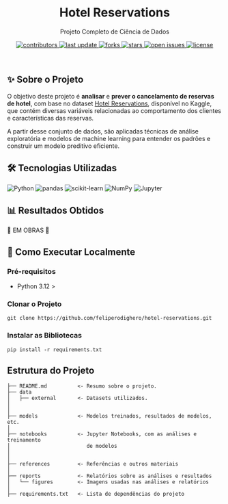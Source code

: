 <div align="center">

  <h1>Hotel Reservations</h1>

  <p>
    Projeto Completo de Ciência de Dados
  </p>

<p>
  <a href="https://github.com/feliperodighero/hotel-reservations/graphs/contributors">
    <img src="https://img.shields.io/github/contributors/feliperodighero/hotel-reservations" alt="contributors" />
  </a>
  <a href="">
    <img src="https://img.shields.io/github/last-commit/feliperodighero/hotel-reservations" alt="last update" />
  </a>
  <a href="https://github.com/feliperodighero/hotel-reservations/network/members">
    <img src="https://img.shields.io/github/forks/feliperodighero/hotel-reservations" alt="forks" />
  </a>
  <a href="https://github.com/feliperodighero/hotel-reservations/stargazers">
    <img src="https://img.shields.io/github/stars/feliperodighero/hotel-reservations" alt="stars" />
  </a>
  <a href="https://github.com/feliperodighero/hotel-reservations/issues/">
    <img src="https://img.shields.io/github/issues/feliperodighero/hotel-reservations" alt="open issues" />
  </a>
  <a href="https://github.com/feliperodighero/hotel-reservations/blob/master/LICENSE">
    <img src="https://img.shields.io/github/license/feliperodighero/hotel-reservations.svg" alt="license" />
  </a>
</p>
</div>
<br />

## ✨ Sobre o Projeto

O objetivo deste projeto é **analisar** e **prever o cancelamento de reservas de hotel**, com base no dataset [Hotel Reservations](https://www.kaggle.com/datasets/ahsan81/hotel-reservations-classification-dataset/data), disponível no Kaggle, que contém diversas variáveis relacionadas ao comportamento dos clientes e características das reservas.

A partir desse conjunto de dados, são aplicadas técnicas de análise exploratória e modelos de machine learning para entender os padrões e construir um modelo preditivo eficiente.

## 🛠 Tecnologias Utilizadas

<p>
  <img src="https://img.shields.io/badge/Python-3776AB?logo=python&logoColor=fff&style=for-the-badge" alt="Python" />
  <img src="https://img.shields.io/badge/pandas-150458?logo=pandas&logoColor=fff&style=for-the-badge" alt="pandas" />
  <img src="https://img.shields.io/badge/scikit--learn-F7931E?logo=scikitlearn&logoColor=fff&style=for-the-badge" alt="scikit-learn" />
  <img src="https://img.shields.io/badge/NumPy-013243?logo=numpy&logoColor=fff&style=for-the-badge" alt="NumPy" />
  <img src="https://img.shields.io/badge/Jupyter-F37626?logo=jupyter&logoColor=fff&style=for-the-badge" alt="Jupyter" />
</p>

## 📊 Resultados Obtidos

🚧 EM OBRAS 🚧

## 🚀 Como Executar Localmente

### Pré-requisitos

- Python 3.12 >

### Clonar o Projeto

`git clone https://github.com/feliperodighero/hotel-reservations.git`

### Instalar as Bibliotecas

`pip install -r requirements.txt`

## Estrutura do Projeto

```
├── README.md          <- Resumo sobre o projeto.
├── data
│   ├── external       <- Datasets utilizados.
│
│
├── models             <- Modelos treinados, resultados de modelos, etc.
│
├── notebooks          <- Jupyter Notebooks, com as análises e treinamento
│                         de modelos
│
│
├── references         <- Referências e outros materiais
│
├── reports            <- Relatórios sobre as análises e resultados
│   └── figures        <- Imagens usadas nas análises e relatórios
│
├── requirements.txt   <- Lista de dependências do projeto
```
